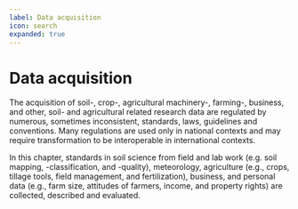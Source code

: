 ```yaml
---
label: Data acquisition
icon: search
expanded: true
---
```

# Data acquisition

The acquisition of soil-, crop-, agricultural machinery-, farming-, business, and other, soil- and agricultural related
research data are regulated by numerous, sometimes inconsistent, standards, laws, guidelines and conventions. Many
regulations are used only in national contexts and may require transformation to be interoperable in international
contexts. 

In this chapter, standards in soil science from field and lab work (e.g. soil mapping, -classification, and
-quality), meteorology, agriculture (e.g., crops, tillage tools, field management, and fertilization), business, and
personal data (e.g., farm size, attitudes of farmers, income, and property rights) are collected, described and
evaluated.